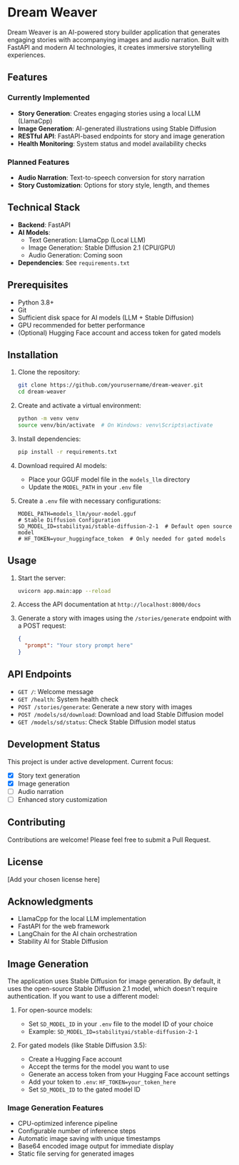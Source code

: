 # Dream Weaver

Dream Weaver is an AI-powered story builder application that generates engaging stories with accompanying images and audio narration. Built with FastAPI and modern AI technologies, it creates immersive storytelling experiences.

## Features

### Currently Implemented
- **Story Generation**: Creates engaging stories using a local LLM (LlamaCpp)
- **Image Generation**: AI-generated illustrations using Stable Diffusion
- **RESTful API**: FastAPI-based endpoints for story and image generation
- **Health Monitoring**: System status and model availability checks

### Planned Features
- **Audio Narration**: Text-to-speech conversion for story narration
- **Story Customization**: Options for story style, length, and themes

## Technical Stack

- **Backend**: FastAPI
- **AI Models**:
  - Text Generation: LlamaCpp (Local LLM)
  - Image Generation: Stable Diffusion 2.1 (CPU/GPU)
  - Audio Generation: Coming soon
- **Dependencies**: See `requirements.txt`

## Prerequisites

- Python 3.8+
- Git
- Sufficient disk space for AI models (LLM + Stable Diffusion)
- GPU recommended for better performance
- (Optional) Hugging Face account and access token for gated models

## Installation

1. Clone the repository:
   ```bash
   git clone https://github.com/yourusername/dream-weaver.git
   cd dream-weaver
   ```

2. Create and activate a virtual environment:
   ```bash
   python -m venv venv
   source venv/bin/activate  # On Windows: venv\Scripts\activate
   ```

3. Install dependencies:
   ```bash
   pip install -r requirements.txt
   ```

4. Download required AI models:
   - Place your GGUF model file in the `models_llm` directory
   - Update the `MODEL_PATH` in your `.env` file

5. Create a `.env` file with necessary configurations:
   ```
   MODEL_PATH=models_llm/your-model.gguf
   # Stable Diffusion Configuration
   SD_MODEL_ID=stabilityai/stable-diffusion-2-1  # Default open source model
   # HF_TOKEN=your_huggingface_token  # Only needed for gated models
   ```

## Usage

1. Start the server:
   ```bash
   uvicorn app.main:app --reload
   ```

2. Access the API documentation at `http://localhost:8000/docs`

3. Generate a story with images using the `/stories/generate` endpoint with a POST request:
   ```json
   {
     "prompt": "Your story prompt here"
   }
   ```

## API Endpoints

- `GET /`: Welcome message
- `GET /health`: System health check
- `POST /stories/generate`: Generate a new story with images
- `POST /models/sd/download`: Download and load Stable Diffusion model
- `GET /models/sd/status`: Check Stable Diffusion model status

## Development Status

This project is under active development. Current focus:
- [x] Story text generation
- [x] Image generation
- [ ] Audio narration
- [ ] Enhanced story customization

## Contributing

Contributions are welcome! Please feel free to submit a Pull Request.

## License

[Add your chosen license here]

## Acknowledgments

- LlamaCpp for the local LLM implementation
- FastAPI for the web framework
- LangChain for the AI chain orchestration
- Stability AI for Stable Diffusion

## Image Generation

The application uses Stable Diffusion for image generation. By default, it uses the open-source Stable Diffusion 2.1 model, which doesn't require authentication. If you want to use a different model:

1. For open-source models:
   - Set `SD_MODEL_ID` in your `.env` file to the model ID of your choice
   - Example: `SD_MODEL_ID=stabilityai/stable-diffusion-2-1`

2. For gated models (like Stable Diffusion 3.5):
   - Create a Hugging Face account
   - Accept the terms for the model you want to use
   - Generate an access token from your Hugging Face account settings
   - Add your token to `.env`: `HF_TOKEN=your_token_here`
   - Set `SD_MODEL_ID` to the gated model ID

### Image Generation Features
- CPU-optimized inference pipeline
- Configurable number of inference steps
- Automatic image saving with unique timestamps
- Base64 encoded image output for immediate display
- Static file serving for generated images